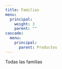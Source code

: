 ```yaml
---
title: Familias
menu:
  principal:
    weight: 3
    parent: ""
cascade:
  menu:
    principal:
      parent: Productos
---
```


Todas las familias
